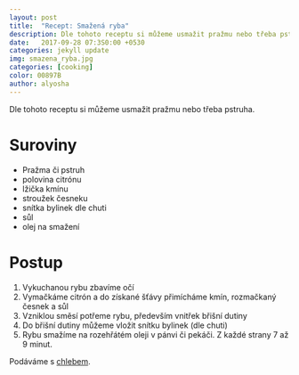 ```yaml
---
layout: post
title:  "Recept: Smažená ryba"
description: Dle tohoto receptu si můžeme usmažit pražmu nebo třeba pstruha.
date:   2017-09-28 07:3S0:00 +0530
categories: jekyll update
img: smazena_ryba.jpg
categories: [cooking]
color: 00897B
author: alyosha
---
```


Dle tohoto receptu si můžeme usmažit pražmu nebo třeba pstruha.

# Suroviny

* Pražma či pstruh
* polovina citrónu
* lžička kmínu
* stroužek česneku
* snítka bylinek dle chuti
* sůl
* olej na smažení

# Postup

1. Vykuchanou rybu zbavíme očí
2. Vymačkáme citrón a do získané šťávy přimícháme kmín, rozmačkaný česnek a sůl
3. Vzniklou směsí potřeme rybu, především vnitřek břišní dutiny
4. Do břišní dutiny můžeme vložit snítku bylinek (dle chuti)
5. Rybu smažíme na rozehřátém oleji v pánvi či pekáči. Z každé strany 7 až 9 minut.

Podáváme s [chlebem](../cooking-chleba).